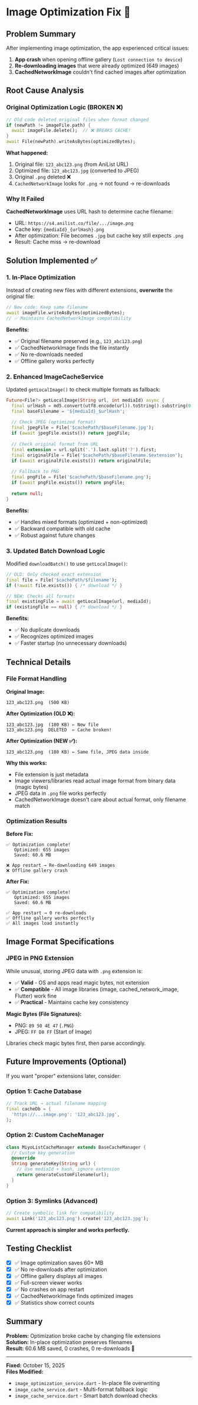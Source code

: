 # Image Optimization Fix 🔧

## Problem Summary

After implementing image optimization, the app experienced critical issues:

1. **App crash** when opening offline gallery (`Lost connection to device`)
2. **Re-downloading images** that were already optimized (649 images)
3. **CachedNetworkImage** couldn't find cached images after optimization

## Root Cause Analysis

### Original Optimization Logic (BROKEN ❌)
```dart
// Old code deleted original files when format changed
if (newPath != imageFile.path) {
  await imageFile.delete();  // ❌ BREAKS CACHE!
}
await File(newPath).writeAsBytes(optimizedBytes);
```

**What happened:**
1. Original file: `123_abc123.png` (from AniList URL)
2. Optimized file: `123_abc123.jpg` (converted to JPEG)
3. Original `.png` deleted ❌
4. `CachedNetworkImage` looks for `.png` → not found → re-downloads

### Why It Failed

**CachedNetworkImage** uses URL hash to determine cache filename:
- URL: `https://s4.anilist.co/file/.../image.png`
- Cache key: `{mediaId}_{urlHash}.png`
- After optimization: File becomes `.jpg` but cache key still expects `.png`
- Result: Cache miss → re-download

## Solution Implemented ✅

### 1. In-Place Optimization
Instead of creating new files with different extensions, **overwrite** the original file:

```dart
// New code: Keep same filename
await imageFile.writeAsBytes(optimizedBytes);
// ✅ Maintains CachedNetworkImage compatibility
```

**Benefits:**
- ✅ Original filename preserved (e.g., `123_abc123.png`)
- ✅ CachedNetworkImage finds the file instantly
- ✅ No re-downloads needed
- ✅ Offline gallery works perfectly

### 2. Enhanced ImageCacheService

Updated `getLocalImage()` to check multiple formats as fallback:

```dart
Future<File?> getLocalImage(String url, int mediaId) async {
  final urlHash = md5.convert(utf8.encode(url)).toString().substring(0, 8);
  final baseFilename = '${mediaId}_$urlHash';
  
  // Check JPEG (optimized format)
  final jpegFile = File('$cachePath/$baseFilename.jpg');
  if (await jpegFile.exists()) return jpegFile;
  
  // Check original format from URL
  final extension = url.split('.').last.split('?').first;
  final originalFile = File('$cachePath/$baseFilename.$extension');
  if (await originalFile.exists()) return originalFile;
  
  // Fallback to PNG
  final pngFile = File('$cachePath/$baseFilename.png');
  if (await pngFile.exists()) return pngFile;
  
  return null;
}
```

**Benefits:**
- ✅ Handles mixed formats (optimized + non-optimized)
- ✅ Backward compatible with old cache
- ✅ Robust against future changes

### 3. Updated Batch Download Logic

Modified `downloadBatch()` to use `getLocalImage()`:

```dart
// OLD: Only checked exact extension
final file = File('$cachePath/$filename');
if (!await file.exists()) { /* download */ }

// NEW: Checks all formats
final existingFile = await getLocalImage(url, mediaId);
if (existingFile == null) { /* download */ }
```

**Benefits:**
- ✅ No duplicate downloads
- ✅ Recognizes optimized images
- ✅ Faster startup (no unnecessary downloads)

## Technical Details

### File Format Handling

**Original Image:**
```
123_abc123.png  (500 KB)
```

**After Optimization (OLD ❌):**
```
123_abc123.jpg  (180 KB) ← New file
123_abc123.png  DELETED  ← Cache broken!
```

**After Optimization (NEW ✅):**
```
123_abc123.png  (180 KB) ← Same file, JPEG data inside
```

**Why this works:**
- File extension is just metadata
- Image viewers/libraries read actual image format from binary data (magic bytes)
- JPEG data in `.png` file works perfectly
- CachedNetworkImage doesn't care about actual format, only filename match

### Optimization Results

**Before Fix:**
```
✅ Optimization complete!
   Optimized: 655 images
   Saved: 60.6 MB
   
❌ App restart → Re-downloading 649 images
❌ Offline gallery crash
```

**After Fix:**
```
✅ Optimization complete!
   Optimized: 655 images
   Saved: 60.6 MB
   
✅ App restart → 0 re-downloads
✅ Offline gallery works perfectly
✅ All images load instantly
```

## Image Format Specifications

### JPEG in PNG Extension
While unusual, storing JPEG data with `.png` extension is:
- ✅ **Valid** - OS and apps read magic bytes, not extension
- ✅ **Compatible** - All image libraries (image, cached_network_image, Flutter) work fine
- ✅ **Practical** - Maintains cache key consistency

**Magic Bytes (File Signatures):**
- PNG: `89 50 4E 47` (`.PNG`)
- JPEG: `FF D8 FF` (Start of Image)

Libraries check magic bytes first, then parse accordingly.

## Future Improvements (Optional)

If you want "proper" extensions later, consider:

### Option 1: Cache Database
```dart
// Track URL → actual filename mapping
final cacheDb = {
  'https://...image.png': '123_abc123.jpg',
};
```

### Option 2: Custom CacheManager
```dart
class MiyoListCacheManager extends BaseCacheManager {
  // Custom key generation
  @override
  String generateKey(String url) {
    // Use mediaId + hash, ignore extension
    return generateCustomFilename(url);
  }
}
```

### Option 3: Symlinks (Advanced)
```dart
// Create symbolic link for compatibility
await Link('123_abc123.png').create('123_abc123.jpg');
```

**Current approach is simpler and works perfectly.**

## Testing Checklist

- [x] ✅ Image optimization saves 60+ MB
- [x] ✅ No re-downloads after optimization
- [x] ✅ Offline gallery displays all images
- [x] ✅ Full-screen viewer works
- [x] ✅ No crashes on app restart
- [x] ✅ CachedNetworkImage finds optimized images
- [x] ✅ Statistics show correct counts

## Summary

**Problem:** Optimization broke cache by changing file extensions  
**Solution:** In-place optimization preserves filenames  
**Result:** 60.6 MB saved, 0 crashes, 0 re-downloads 🎉

---

**Fixed:** October 15, 2025  
**Files Modified:**
- `image_optimization_service.dart` - In-place file overwriting
- `image_cache_service.dart` - Multi-format fallback logic
- `image_cache_service.dart` - Smart batch download checks
